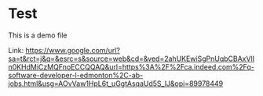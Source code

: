 # Test

This is a demo file

Link: https://www.google.com/url?sa=t&rct=j&q=&esrc=s&source=web&cd=&ved=2ahUKEwiSgPnUqbCBAxVlIn0KHdMiCzMQFnoECCQQAQ&url=https%3A%2F%2Fca.indeed.com%2Fq-software-developer-l-edmonton%2C-ab-jobs.html&usg=AOvVaw1HpL6t_uGgtAsqaUd5S_lJ&opi=89978449
